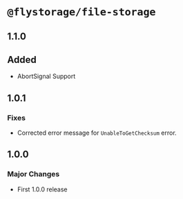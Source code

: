 # `@flystorage/file-storage`

## 1.1.0

## Added

- AbortSignal Support

## 1.0.1

### Fixes

- Corrected error message for `UnableToGetChecksum` error.

## 1.0.0

### Major Changes

- First 1.0.0 release